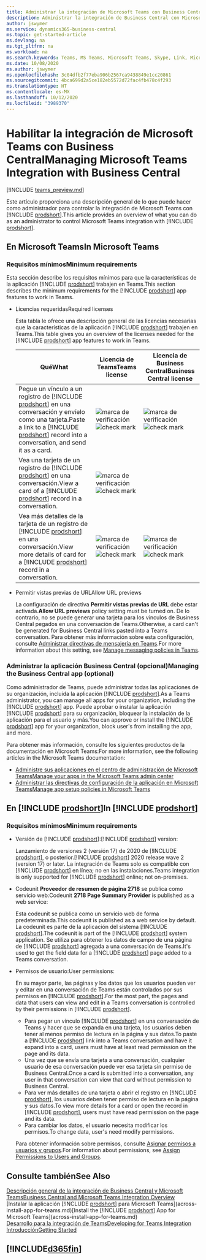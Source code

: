 ```yaml
---
title: Administrar la integración de Microsoft Teams con Business Central | Microsoft Docs
description: Administrar la integración de Business Central con Microsoft Teams.
author: jswymer
ms.service: dynamics365-business-central
ms.topic: get-started-article
ms.devlang: na
ms.tgt_pltfrm: na
ms.workload: na
ms.search.keywords: Teams, MS Teams, Microsoft Teams, Skype, Link, Microsoft 365, collaborate, collaboration, teamwork
ms.date: 10/08/2020
ms.author: jswymer
ms.openlocfilehash: 3c04dfb2f77eba906b2567ca9438849e1cc20861
ms.sourcegitcommit: 4bca699d2a5ce182eb5572d72fac4fb478c4f293
ms.translationtype: HT
ms.contentlocale: es-MX
ms.lasthandoff: 10/12/2020
ms.locfileid: "3989370"
---
```

# <a name="managing-microsoft-teams-integration-with-business-central"></a><span data-ttu-id="eb39e-103">Habilitar la integración de Microsoft Teams con Business Central</span><span class="sxs-lookup"><span data-stu-id="eb39e-103">Managing Microsoft Teams Integration with Business Central</span></span>

[!INCLUDE [teams_preview.md](includes/teams_preview.md)]

<span data-ttu-id="eb39e-104">Este artículo proporciona una descripción general de lo que puede hacer como administrador para controlar la integración de Microsoft Teams con [!INCLUDE [prodshort](includes/prodshort.md)].</span><span class="sxs-lookup"><span data-stu-id="eb39e-104">This article provides an overview of what you can do as an administrator to control Microsoft Teams integration with [!INCLUDE [prodshort](includes/prodshort.md)].</span></span>

## <a name="in-microsoft-teams"></a><span data-ttu-id="eb39e-105">En Microsoft Teams</span><span class="sxs-lookup"><span data-stu-id="eb39e-105">In Microsoft Teams</span></span>

### <a name="minimum-requirements"></a><span data-ttu-id="eb39e-106">Requisitos mínimos</span><span class="sxs-lookup"><span data-stu-id="eb39e-106">Minimum requirements</span></span>

<span data-ttu-id="eb39e-107">Esta sección describe los requisitos mínimos para que la características de la aplicación [!INCLUDE [prodshort](includes/prodshort.md)] trabajen en Teams.</span><span class="sxs-lookup"><span data-stu-id="eb39e-107">This section describes the minimum requirements for the [!INCLUDE [prodshort](includes/prodshort.md)] app features to work in Teams.</span></span>

- <span data-ttu-id="eb39e-108">Licencias requeridas</span><span class="sxs-lookup"><span data-stu-id="eb39e-108">Required licenses</span></span>

    <span data-ttu-id="eb39e-109">Esta tabla le ofrece una descripción general de las licencias necesarias que la características de la aplicación [!INCLUDE [prodshort](includes/prodshort.md)] trabajen en Teams.</span><span class="sxs-lookup"><span data-stu-id="eb39e-109">This table gives you an overview of the licenses needed for the [!INCLUDE [prodshort](includes/prodshort.md)] app features to work in Teams.</span></span>

    |<span data-ttu-id="eb39e-110">Qué</span><span class="sxs-lookup"><span data-stu-id="eb39e-110">What</span></span>|<span data-ttu-id="eb39e-111">Licencia de Teams</span><span class="sxs-lookup"><span data-stu-id="eb39e-111">Teams license</span></span>|<span data-ttu-id="eb39e-112">Licencia de Business Central</span><span class="sxs-lookup"><span data-stu-id="eb39e-112">Business Central license</span></span>|
    |----|---|---|
    |<span data-ttu-id="eb39e-113">Pegue un vínculo a un registro de [!INCLUDE [prodshort](includes/prodshort.md)] en una conversación y envíelo como una tarjeta.</span><span class="sxs-lookup"><span data-stu-id="eb39e-113">Paste a link to a [!INCLUDE [prodshort](includes/prodshort.md)] record into a conversation, and send it as a card.</span></span>|<span data-ttu-id="eb39e-114">![marca de verificación](media/check.png "comprobar")</span><span class="sxs-lookup"><span data-stu-id="eb39e-114">![check mark](media/check.png "check")</span></span>|<span data-ttu-id="eb39e-115">![marca de verificación](media/check.png "comprobar")</span><span class="sxs-lookup"><span data-stu-id="eb39e-115">![check mark](media/check.png "check")</span></span>|
    |<span data-ttu-id="eb39e-116">Vea una tarjeta de un registro de [!INCLUDE [prodshort](includes/prodshort.md)] en una conversación.</span><span class="sxs-lookup"><span data-stu-id="eb39e-116">View a card of a [!INCLUDE [prodshort](includes/prodshort.md)] record in a conversation.</span></span>|<span data-ttu-id="eb39e-117">![marca de verificación](media/check.png "comprobar")</span><span class="sxs-lookup"><span data-stu-id="eb39e-117">![check mark](media/check.png "check")</span></span>||
    |<span data-ttu-id="eb39e-118">Vea más detalles de la tarjeta de un registro de [!INCLUDE [prodshort](includes/prodshort.md)] en una conversación.</span><span class="sxs-lookup"><span data-stu-id="eb39e-118">View more details of card for a [!INCLUDE [prodshort](includes/prodshort.md)] record in a conversation.</span></span>|<span data-ttu-id="eb39e-119">![marca de verificación](media/check.png "comprobar")</span><span class="sxs-lookup"><span data-stu-id="eb39e-119">![check mark](media/check.png "check")</span></span>|<span data-ttu-id="eb39e-120">![marca de verificación](media/check.png "comprobar")</span><span class="sxs-lookup"><span data-stu-id="eb39e-120">![check mark](media/check.png "check")</span></span>|

- <span data-ttu-id="eb39e-121">Permitir vistas previas de URL</span><span class="sxs-lookup"><span data-stu-id="eb39e-121">Allow URL previews</span></span>

    <span data-ttu-id="eb39e-122">La configuración de directiva **Permitir vistas previas de URL** debe estar activada.</span><span class="sxs-lookup"><span data-stu-id="eb39e-122">**Allow URL previews** policy setting must be turned on.</span></span> <span data-ttu-id="eb39e-123">De lo contrario, no se puede generar una tarjeta para los vínculos de Business Central pegados en una conversación de Teams.</span><span class="sxs-lookup"><span data-stu-id="eb39e-123">Otherwise, a card can't be generated for Business Central links pasted into a Teams conversation.</span></span> <span data-ttu-id="eb39e-124">Para obtener más información sobre esta configuración, consulte [Administrar directivas de mensajería en Teams](/microsoftteams/messaging-policies-in-teams).</span><span class="sxs-lookup"><span data-stu-id="eb39e-124">For more information about this setting, see [Manage messaging policies in Teams](/microsoftteams/messaging-policies-in-teams).</span></span>

### <a name="managing-the-business-central-app-optional"></a><span data-ttu-id="eb39e-125">Administrar la aplicación Business Central (opcional)</span><span class="sxs-lookup"><span data-stu-id="eb39e-125">Managing the Business Central app (optional)</span></span>

<span data-ttu-id="eb39e-126">Como administrador de Teams, puede administrar todas las aplicaciones de su organización, incluida la aplicación [!INCLUDE [prodshort](includes/prodshort.md)].</span><span class="sxs-lookup"><span data-stu-id="eb39e-126">As a Teams administrator, you can manage all apps for your organization, including the [!INCLUDE [prodshort](includes/prodshort.md)] app.</span></span> <span data-ttu-id="eb39e-127">Puede aprobar o instalar la aplicación [!INCLUDE [prodshort](includes/prodshort.md)] para su organización, bloquear la instalación de la aplicación para el usuario y más.</span><span class="sxs-lookup"><span data-stu-id="eb39e-127">You can approve or install the [!INCLUDE [prodshort](includes/prodshort.md)] app for your organization, block user's from installing the app, and more.</span></span>

<span data-ttu-id="eb39e-128">Para obtener más información, consulte los siguientes productos de la documentación en Microsoft Teams:</span><span class="sxs-lookup"><span data-stu-id="eb39e-128">For more information, see the following articles in the Microsoft Teams documentation:</span></span>

- [<span data-ttu-id="eb39e-129">Administre sus aplicaciones en el centro de administración de Microsoft Teams</span><span class="sxs-lookup"><span data-stu-id="eb39e-129">Manage your apps in the Microsoft Teams admin center</span></span>](https://docs.microsoft.com/MicrosoftTeams/manage-apps)
- [<span data-ttu-id="eb39e-130">Administrar las directivas de configuración de la aplicación en Microsoft Teams</span><span class="sxs-lookup"><span data-stu-id="eb39e-130">Manage app setup policies in Microsoft Teams</span></span>](https://docs.microsoft.com/microsoftteams/teams-app-setup-policies)

## <a name="in-prodshort"></a><span data-ttu-id="eb39e-131">En [!INCLUDE [prodshort](includes/prodshort.md)]</span><span class="sxs-lookup"><span data-stu-id="eb39e-131">In [!INCLUDE [prodshort](includes/prodshort.md)]</span></span>

### <a name="minimum-requirements"></a><span data-ttu-id="eb39e-132">Requisitos mínimos</span><span class="sxs-lookup"><span data-stu-id="eb39e-132">Minimum requirements</span></span>

- <span data-ttu-id="eb39e-133">Versión de [!INCLUDE [prodshort](includes/prodshort.md)]:</span><span class="sxs-lookup"><span data-stu-id="eb39e-133">[!INCLUDE [prodshort](includes/prodshort.md)] version:</span></span>

    <span data-ttu-id="eb39e-134">Lanzamiento de versiones 2 (versión 17) de 2020 de [!INCLUDE [prodshort](includes/prodshort.md)], o posterior.</span><span class="sxs-lookup"><span data-stu-id="eb39e-134">[!INCLUDE [prodshort](includes/prodshort.md)] 2020 release wave 2 (version 17) or later.</span></span> <span data-ttu-id="eb39e-135">La integración de Teams solo es compatible con [!INCLUDE [prodshort](includes/prodshort.md)] en línea; no en las instalaciones.</span><span class="sxs-lookup"><span data-stu-id="eb39e-135">Teams integration is only supported for [!INCLUDE [prodshort](includes/prodshort.md)] online; not on-premises.</span></span>

- <span data-ttu-id="eb39e-136">Codeunit **Proveedor de resumen de página 2718** se publica como servicio web:</span><span class="sxs-lookup"><span data-stu-id="eb39e-136">Codeunit **2718 Page Summary Provider** is published as a web service:</span></span>

    <span data-ttu-id="eb39e-137">Esta codeunit se publica como un servicio web de forma predeterminada.</span><span class="sxs-lookup"><span data-stu-id="eb39e-137">This codeunit is published as a web service by default.</span></span> <span data-ttu-id="eb39e-138">La codeunit es parte de la aplicación del sistema [!INCLUDE [prodshort](includes/prodshort.md)].</span><span class="sxs-lookup"><span data-stu-id="eb39e-138">The codeunit is part of the [!INCLUDE [prodshort](includes/prodshort.md)] system application.</span></span> <span data-ttu-id="eb39e-139">Se utiliza para obtener los datos de campo de una página de [!INCLUDE [prodshort](includes/prodshort.md)] agregada a una conversación de Teams.</span><span class="sxs-lookup"><span data-stu-id="eb39e-139">It's used to get the field data for a [!INCLUDE [prodshort](includes/prodshort.md)] page added to a Teams conversation.</span></span> 

- <span data-ttu-id="eb39e-140">Permisos de usuario:</span><span class="sxs-lookup"><span data-stu-id="eb39e-140">User permissions:</span></span>

    <span data-ttu-id="eb39e-141">En su mayor parte, las páginas y los datos que los usuarios pueden ver y editar en una conversación de Teams están controlados por sus permisos en [!INCLUDE [prodshort](includes/prodshort.md)].</span><span class="sxs-lookup"><span data-stu-id="eb39e-141">For the most part, the pages and data that users can view and edit in a Teams conversation is controlled by their permissions in [!INCLUDE [prodshort](includes/prodshort.md)].</span></span>
    
    - <span data-ttu-id="eb39e-142">Para pegar un vínculo [!INCLUDE [prodshort](includes/prodshort.md)] en una conversación de Teams y hacer que se expanda en una tarjeta, los usuarios deben tener al menos permiso de lectura en la página y sus datos.</span><span class="sxs-lookup"><span data-stu-id="eb39e-142">To paste a [!INCLUDE [prodshort](includes/prodshort.md)] link into a Teams conversation and have it expand into a card, users must have at least read permission on the page and its data.</span></span>
    - <span data-ttu-id="eb39e-143">Una vez que se envía una tarjeta a una conversación, cualquier usuario de esa conversación puede ver esa tarjeta sin permiso de Business Central.</span><span class="sxs-lookup"><span data-stu-id="eb39e-143">Once a card is submitted into a conversation, any user in that conversation can view that card without permission to Business Central.</span></span>
    - <span data-ttu-id="eb39e-144">Para ver más detalles de una tarjeta o abrir el registro en [!INCLUDE [prodshort](includes/prodshort.md)], los usuarios deben tener permiso de lectura en la página y sus datos.</span><span class="sxs-lookup"><span data-stu-id="eb39e-144">To view more details for a card or open the record in [!INCLUDE [prodshort](includes/prodshort.md)], users must have read permission on the page and its data.</span></span>
    - <span data-ttu-id="eb39e-145">Para cambiar los datos, el usuario necesita modificar los permisos.</span><span class="sxs-lookup"><span data-stu-id="eb39e-145">To change data, user's need modify permissions.</span></span>
    
    <span data-ttu-id="eb39e-146">Para obtener información sobre permisos, consulte [Asignar permisos a usuarios y grupos](ui-define-granular-permissions.md).</span><span class="sxs-lookup"><span data-stu-id="eb39e-146">For information about permissions, see [Assign Permissions to Users and Groups](ui-define-granular-permissions.md).</span></span>

## <a name="see-also"></a><span data-ttu-id="eb39e-147">Consulte también</span><span class="sxs-lookup"><span data-stu-id="eb39e-147">See Also</span></span>
[<span data-ttu-id="eb39e-148">Descripción general de la integración de Business Central y Microsoft Teams</span><span class="sxs-lookup"><span data-stu-id="eb39e-148">Business Central and Microsoft Teams Integration Overview</span></span>](across-teams-overview.md)  
<span data-ttu-id="eb39e-149">[Instalar la aplicación [!INCLUDE [prodshort](includes/prodshort.md)] para Microsoft Teams](across-install-app-for-teams.md)</span><span class="sxs-lookup"><span data-stu-id="eb39e-149">[Install the [!INCLUDE [prodshort](includes/prodshort.md)] App for Microsoft Teams](across-install-app-for-teams.md)</span></span>  
[<span data-ttu-id="eb39e-150">Desarrollo para la integración de Teams</span><span class="sxs-lookup"><span data-stu-id="eb39e-150">Developing for Teams Integration</span></span>](/dynamics365/business-central/dev-itpro/developer/devenv-develop-for-teams)  
[<span data-ttu-id="eb39e-151">Introducción</span><span class="sxs-lookup"><span data-stu-id="eb39e-151">Getting Started</span></span>](product-get-started.md)  

## [!INCLUDE[d365fin](includes/free_trial_md.md)]  
